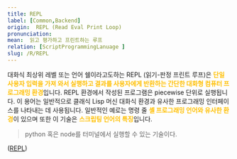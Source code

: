 ```yaml
---
title: REPL
label: [Common,Backend]
origin:  REPL (Read Eval Print Loop)
pronunciation: 
mean:  읽고 평가하고 프린트하는 루프
relation: [ScriptProgrammingLanuage ]
slug: /R/REPL
---
```


<content>

<p>대화식 최상위 레벨 또는 언어 쉘이라고도하는 REPL (읽기-판정 프린트 루프)은 <span style="color:#FFBF00; font-weight:bold;">단일 사용자 입력을 가져 와서 실행하고 결과를 사용자에게 반환하는 간단한 대화형 컴퓨터 프로그래밍 환경</span>입니다. REPL 환경에서 작성된 프로그램은 piecewise 단위로 실행됩니다. 이 용어는 일반적으로 클래식 Lisp 머신 대화식 환경과 유사한 프로그래밍 인터페이스를 나타내는 데 사용됩니다. 일반적인 예로는 명령 줄 <span style="color:#FFBF00; font-weight:bold;">셸 프로그래밍 언어와 유사한 환경</span>이 있으며 또한 이 기술은 <span style="color:#FFBF00; font-weight:bold;">스크립팅 언어의 특징</span>입니다.</p>
<blockquote>
  <p>python 혹은 node를 터미널에서 실행할 수 있는 기술이다.</p>
</blockquote>
<p>(<a href="https://en.wikipedia.org/wiki/Read%E2%80%93eval%E2%80%93print_loop">REPL</a>)</p>

</content>
